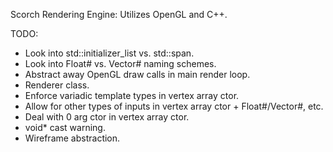 Scorch Rendering Engine: Utilizes OpenGL and C++.

TODO:
- Look into std::initializer_list vs. std::span.
- Look into Float# vs. Vector# naming schemes.
- Abstract away OpenGL draw calls in main render loop.
- Renderer class.
- Enforce variadic template types in vertex array ctor.
- Allow for other types of inputs in vertex array ctor + Float#/Vector#, etc.
- Deal with 0 arg ctor in vertex array ctor.
- void* cast warning.
- Wireframe abstraction.
